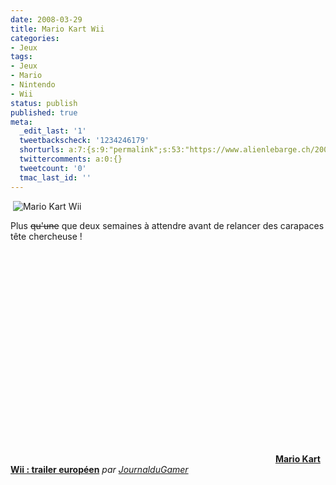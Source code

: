 ```yaml
---
date: 2008-03-29
title: Mario Kart Wii
categories:
- Jeux
tags:
- Jeux
- Mario
- Nintendo
- Wii
status: publish
published: true
meta:
  _edit_last: '1'
  tweetbackscheck: '1234246179'
  shorturls: a:7:{s:9:"permalink";s:53:"https://www.alienlebarge.ch/2008/03/29/mario-kart-wii/";s:7:"tinyurl";s:25:"https://tinyurl.com/b53aov";s:4:"isgd";s:17:"https://is.gd/iJzG";s:5:"bitly";s:18:"https://bit.ly/uIXI";s:5:"snipr";s:22:"https://snipr.com/bgqzv";s:5:"snurl";s:22:"https://snurl.com/bgqzv";s:7:"snipurl";s:24:"https://snipurl.com/bgqzv";}
  twittercomments: a:0:{}
  tweetcount: '0'
  tmac_last_id: ''
---
```

 <img src="https://dlgjp9x71cipk.cloudfront.net/2008/03/mariokartwii.png" alt="Mario Kart Wii" />

Plus <span style="text-decoration: line-through;">qu'une</span> que deux semaines à attendre avant de relancer des carapaces tête chercheuse !

<!--more-->
<div><object classid="clsid:d27cdb6e-ae6d-11cf-96b8-444553540000" width="420" height="339" codebase="https://download.macromedia.com/pub/shockwave/cabs/flash/swflash.cab#version=6,0,40,0"><param name="allowFullScreen" value="true" /><param name="allowScriptAccess" value="always" /><param name="src" value="https://www.dailymotion.com/swf/x4v8zu" /><embed type="application/x-shockwave-flash" width="420" height="339" src="https://www.dailymotion.com/swf/x4v8zu" allowscriptaccess="always" allowfullscreen="true"></embed></object>
<strong><a href="https://www.dailymotion.com/swf/x4v8zu">Mario Kart Wii : trailer européen</a></strong>
<em>par <a href="https://www.dailymotion.com/JournalduGamer">JournalduGamer</a></em></div>
